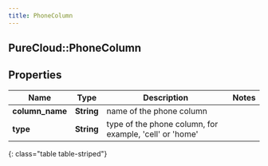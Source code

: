 ```yaml
---
title: PhoneColumn
---
```

## PureCloud::PhoneColumn

## Properties

|Name | Type | Description | Notes|
|------------ | ------------- | ------------- | -------------|
| **column_name** | **String** | name of the phone column | |
| **type** | **String** | type of the phone column, for example, &#39;cell&#39; or &#39;home&#39; | |
{: class="table table-striped"}


